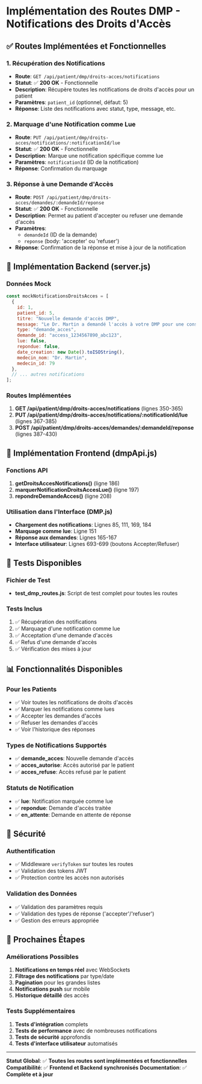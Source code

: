 # Implémentation des Routes DMP - Notifications des Droits d'Accès

## ✅ Routes Implémentées et Fonctionnelles

### 1. Récupération des Notifications
- **Route**: `GET /api/patient/dmp/droits-acces/notifications`
- **Statut**: ✅ **200 OK** - Fonctionnelle
- **Description**: Récupère toutes les notifications de droits d'accès pour un patient
- **Paramètres**: `patient_id` (optionnel, défaut: 5)
- **Réponse**: Liste des notifications avec statut, type, message, etc.

### 2. Marquage d'une Notification comme Lue
- **Route**: `PUT /api/patient/dmp/droits-acces/notifications/:notificationId/lue`
- **Statut**: ✅ **200 OK** - Fonctionnelle
- **Description**: Marque une notification spécifique comme lue
- **Paramètres**: `notificationId` (ID de la notification)
- **Réponse**: Confirmation du marquage

### 3. Réponse à une Demande d'Accès
- **Route**: `POST /api/patient/dmp/droits-acces/demandes/:demandeId/reponse`
- **Statut**: ✅ **200 OK** - Fonctionnelle
- **Description**: Permet au patient d'accepter ou refuser une demande d'accès
- **Paramètres**: 
  - `demandeId` (ID de la demande)
  - `reponse` (body: 'accepter' ou 'refuser')
- **Réponse**: Confirmation de la réponse et mise à jour de la notification

## 🔧 Implémentation Backend (server.js)

### Données Mock
```javascript
const mockNotificationsDroitsAcces = [
  {
    id: 1,
    patient_id: 5,
    titre: "Nouvelle demande d'accès DMP",
    message: "Le Dr. Martin a demandé l'accès à votre DMP pour une consultation d'urgence.",
    type: "demande_acces",
    demande_id: "access_1234567890_abc123",
    lue: false,
    repondue: false,
    date_creation: new Date().toISOString(),
    medecin_nom: "Dr. Martin",
    medecin_id: 79
  },
  // ... autres notifications
];
```

### Routes Implémentées
1. **GET /api/patient/dmp/droits-acces/notifications** (lignes 350-365)
2. **PUT /api/patient/dmp/droits-acces/notifications/:notificationId/lue** (lignes 367-385)
3. **POST /api/patient/dmp/droits-acces/demandes/:demandeId/reponse** (lignes 387-430)

## 🎨 Implémentation Frontend (dmpApi.js)

### Fonctions API
1. **getDroitsAccesNotifications()** (ligne 186)
2. **marquerNotificationDroitsAccesLue()** (ligne 197)
3. **repondreDemandeAcces()** (ligne 208)

### Utilisation dans l'Interface (DMP.js)
- **Chargement des notifications**: Lignes 85, 111, 169, 184
- **Marquage comme lue**: Ligne 151
- **Réponse aux demandes**: Lignes 165-167
- **Interface utilisateur**: Lignes 693-699 (boutons Accepter/Refuser)

## 🧪 Tests Disponibles

### Fichier de Test
- **test_dmp_routes.js**: Script de test complet pour toutes les routes

### Tests Inclus
1. ✅ Récupération des notifications
2. ✅ Marquage d'une notification comme lue
3. ✅ Acceptation d'une demande d'accès
4. ✅ Refus d'une demande d'accès
5. ✅ Vérification des mises à jour

## 📊 Fonctionnalités Disponibles

### Pour les Patients
- ✅ Voir toutes les notifications de droits d'accès
- ✅ Marquer les notifications comme lues
- ✅ Accepter les demandes d'accès
- ✅ Refuser les demandes d'accès
- ✅ Voir l'historique des réponses

### Types de Notifications Supportés
- ✅ **demande_acces**: Nouvelle demande d'accès
- ✅ **acces_autorise**: Accès autorisé par le patient
- ✅ **acces_refuse**: Accès refusé par le patient

### Statuts de Notification
- ✅ **lue**: Notification marquée comme lue
- ✅ **repondue**: Demande d'accès traitée
- ✅ **en_attente**: Demande en attente de réponse

## 🔐 Sécurité

### Authentification
- ✅ Middleware `verifyToken` sur toutes les routes
- ✅ Validation des tokens JWT
- ✅ Protection contre les accès non autorisés

### Validation des Données
- ✅ Validation des paramètres requis
- ✅ Validation des types de réponse ('accepter'/'refuser')
- ✅ Gestion des erreurs appropriée

## 🚀 Prochaines Étapes

### Améliorations Possibles
1. **Notifications en temps réel** avec WebSockets
2. **Filtrage des notifications** par type/date
3. **Pagination** pour les grandes listes
4. **Notifications push** sur mobile
5. **Historique détaillé** des accès

### Tests Supplémentaires
1. **Tests d'intégration** complets
2. **Tests de performance** avec de nombreuses notifications
3. **Tests de sécurité** approfondis
4. **Tests d'interface utilisateur** automatisés

---

**Statut Global**: ✅ **Toutes les routes sont implémentées et fonctionnelles**
**Compatibilité**: ✅ **Frontend et Backend synchronisés**
**Documentation**: ✅ **Complète et à jour**
